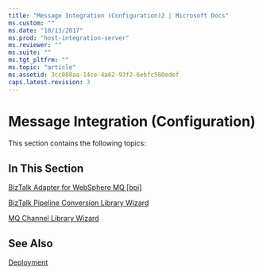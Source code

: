 ```yaml
---
title: "Message Integration (Configuration)2 | Microsoft Docs"
ms.custom: ""
ms.date: "10/13/2017"
ms.prod: "host-integration-server"
ms.reviewer: ""
ms.suite: ""
ms.tgt_pltfrm: ""
ms.topic: "article"
ms.assetid: 3cc088aa-14ce-4a62-93f2-6ebfc580edef
caps.latest.revision: 3
---
```

# Message Integration (Configuration)
This section contains the following topics:  
  
## In This Section  
 [BizTalk Adapter for WebSphere MQ &#91;bpi&#93;](http://msdn.microsoft.com/en-us/dd7c7007-d20f-4c55-b64d-9782982ade06)  
  
 [BizTalk Pipeline Conversion Library Wizard](../core/biztalk-pipeline-conversion-library-wizard.md)  
  
 [MQ Channel Library Wizard](../core/mq-channel-library-wizard.md)  
  
## See Also  
 [Deployment](../core/deployment.md)